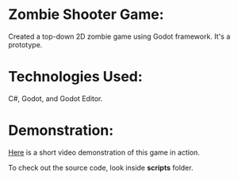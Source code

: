 # Zombie Shooter Game:
Created a top-down 2D zombie game using Godot framework. It's a prototype.

# Technologies Used:
C#, Godot, and Godot Editor.

# Demonstration:
[Here](https://vimeo.com/392856546) is a short video demonstration of this game in action.

To check out the source code, look inside **scripts** folder.
